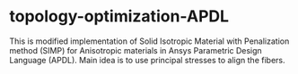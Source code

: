 # topology-optimization-APDL
This is modified implementation of Solid Isotropic Material with Penalization method (SIMP) for Anisotropic materials in Ansys Parametric Design Language (APDL). Main idea  is to use principal stresses to align the fibers. 

